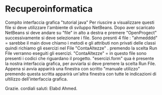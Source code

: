 # Recuperoinformatica
Compito interfaccia grafica "tutorial java"
Per riuscire a visualizzare questi file si deve utilizzare l'ambiente di sviluppo NetBeans.
Dopo aver scaricato NetBeans si deve andare su "file" in alto a destra e premere "OpenProgect" successivamente si deve selezionare i file.
Sono presnti 4 file :
"ahmedddd" = sarebbe il main dove chiamo i metodi e gli attributi non privati delle classi quindi richiamo gli esercizi nel File "ContaAltezze" . premendo la scelta Run File verranno eseguiti gli esercizi.
"ContaAltezze" = in questo file sono presenti i codici che riguardano il progetto.
"esercizi.form"  qua è presente la nostra interfaccia grafica, per avviarla si deve premere la scelta Run File. Appena si avvia apparirà una finestra con scritto "manuale utilizzo" premendo questa scritta apparirà un'altra finestra con tutte le indicazioni di ultilizzo dell'interfaccia grafica.

Grazie.
cordiali saluti: Elabd Ahmed.
